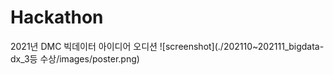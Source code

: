 # Hackathon

2021년 DMC 빅데이터 아이디어 오디션
![screenshot](./202110~202111_bigdata-dx_3등 수상/images/poster.png)
